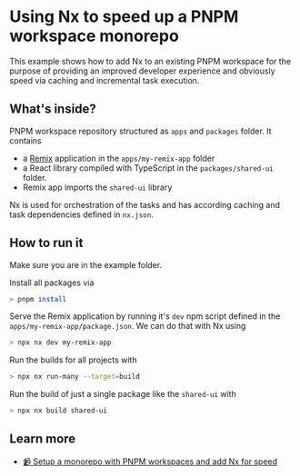 # Using Nx to speed up a PNPM workspace monorepo

This example shows how to add Nx to an existing PNPM workspace for the purpose of providing an improved developer experience and obviously speed via caching and incremental task execution.

## What's inside?

PNPM workspace repository structured as `apps` and `packages` folder. It contains

- a [Remix](https://remix.run) application in the `apps/my-remix-app` folder
- a React library compiled with TypeScript in the `packages/shared-ui` folder.
- Remix app imports the `shared-ui` library

Nx is used for orchestration of the tasks and has according caching and task dependencies defined in `nx.json`.

## How to run it

Make sure you are in the example folder.

Install all packages via

```bash
> pnpm install
```

Serve the Remix application by running it's `dev` npm script defined in the `apps/my-remix-app/package.json`. We can do that with Nx using

```bash
> npx nx dev my-remix-app
```

Run the builds for all projects with

```bash
> npx nx run-many --target=build
```

Run the build of just a single package like the `shared-ui` with

```bash
> npx nx build shared-ui
```

## Learn more

- [📹 Setup a monorepo with PNPM workspaces and add Nx for speed](https://youtu.be/ngdoUQBvAjo)
